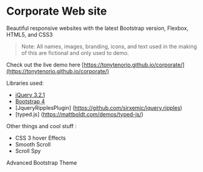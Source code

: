 # Corporate Web site

Beautiful responsive websites with the latest Bootstrap version, Flexbox, HTML5, and CSS3

> Note: All names, images, branding, icons, and text used in the making of this are fictional and only used to demo.

Check out the live demo here [https://tonytenorio.github.io/corporate/](https://tonytenorio.github.io/corporate/)

Libraries used:

- [jQuery 3.2.1](http://jquery.com/)
- [Bootstrap 4](https://v4-alpha.getbootstrap.com/)
- [JqueryRipplesPlugin] (https://github.com/sirxemic/jquery.ripples)
- [typed.js] (https://mattboldt.com/demos/typed-js/)

Other things and cool stuff :

- CSS 3 hover Effects
- Smooth Scroll
- Scroll Spy

Advanced Bootstrap Theme